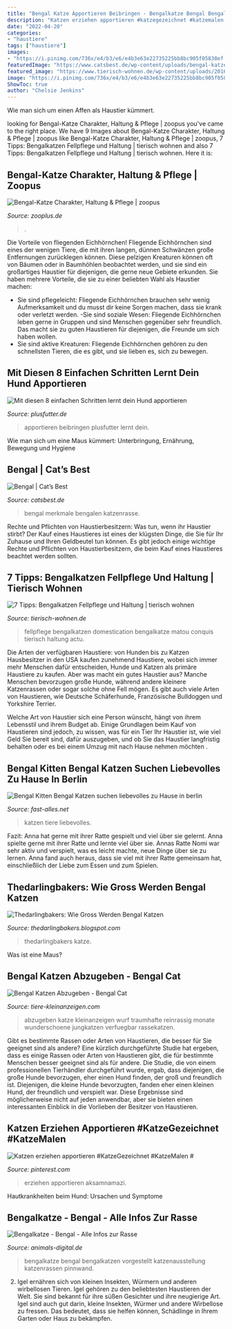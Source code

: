 ```yaml
---
title: "Bengal Katze Apportieren Beibringen - Bengalkatze Bengal Bengalkatzen Vorgestellt Katzenausstellung Katzenrassen Pinnwand"
description: "Katzen erziehen apportieren #katzegezeichnet #katzemalen #"
date: "2022-04-20"
categories:
- "haustiere"
tags: ["haustiere"]
images:
- "https://i.pinimg.com/736x/e4/b3/e6/e4b3e63e22735225bb8bc905f05830ef.jpg"
featuredImage: "https://www.catsbest.de/wp-content/uploads/bengal-katze-pflegen-1024x683.jpg"
featured_image: "https://www.tierisch-wohnen.de/wp-content/uploads/2016/12/katze-bengal.jpg"
image: "https://i.pinimg.com/736x/e4/b3/e6/e4b3e63e22735225bb8bc905f05830ef.jpg"
ShowToc: true
author: "Chelsie Jenkins"
---
```



Wie man sich um einen Affen als Haustier kümmert.

	

		
looking for Bengal-Katze Charakter, Haltung &amp; Pflege | zoopus you've came to the right place. We have 9 Images about Bengal-Katze Charakter, Haltung &amp; Pflege | zoopus like Bengal-Katze Charakter, Haltung &amp; Pflege | zoopus, 7 Tipps: Bengalkatzen Fellpflege und Haltung | tierisch wohnen and also 7 Tipps: Bengalkatzen Fellpflege und Haltung | tierisch wohnen. Here it is:
		
    
## Bengal-Katze Charakter, Haltung &amp; Pflege | Zoopus

<img loading=lazy src="https://www.zooplus.de/magazin/wp-content/uploads/2017/03/bengal-kitten.jpg" onerror="this.onerror=null;this.src='https://tse4.mm.bing.net/th?id=OIP.wUdPc7NaxvMXYvO9D8m9HQHaE8&amp;pid=15.1';" alt="Bengal-Katze Charakter, Haltung &amp; Pflege | zoopus">

_Source: zooplus.de_

>. 

	

Die Vorteile von fliegenden Eichhörnchen!
Fliegende Eichhörnchen sind eines der wenigen Tiere, die mit ihren langen, dünnen Schwänzen große Entfernungen zurücklegen können. Diese pelzigen Kreaturen können oft von Bäumen oder in Baumhöhlen beobachtet werden, und sie sind ein großartiges Haustier für diejenigen, die gerne neue Gebiete erkunden. Sie haben mehrere Vorteile, die sie zu einer beliebten Wahl als Haustier machen:
- Sie sind pflegeleicht: Fliegende Eichhörnchen brauchen sehr wenig Aufmerksamkeit und du musst dir keine Sorgen machen, dass sie krank oder verletzt werden.
-Sie sind soziale Wesen: Fliegende Eichhörnchen leben gerne in Gruppen und sind Menschen gegenüber sehr freundlich. Das macht sie zu guten Haustieren für diejenigen, die Freunde um sich haben wollen.
- Sie sind aktive Kreaturen: Fliegende Eichhörnchen gehören zu den schnellsten Tieren, die es gibt, und sie lieben es, sich zu bewegen.

    
## Mit Diesen 8 Einfachen Schritten Lernt Dein Hund Apportieren

<img loading=lazy src="https://plusfutter.de/storage/2020/10/Hund-apportieren-beibringen.jpg" onerror="this.onerror=null;this.src='https://tse4.mm.bing.net/th?id=OIP.nivN03RLRVDiUpOAJ14JwQHaE8&amp;pid=15.1';" alt="Mit diesen 8 einfachen Schritten lernt dein Hund apportieren">

_Source: plusfutter.de_

>apportieren beibringen plusfutter lernt dein. 

	

Wie man sich um eine Maus kümmert: Unterbringung, Ernährung, Bewegung und Hygiene

    
## Bengal | Cat’s Best

<img loading=lazy src="https://www.catsbest.de/wp-content/uploads/bengal-katze-pflegen-1024x683.jpg" onerror="this.onerror=null;this.src='https://tse1.mm.bing.net/th?id=OIP.dz4ulWvPpgkDrxwFwXtwfgHaE8&amp;pid=15.1';" alt="Bengal | Cat’s Best">

_Source: catsbest.de_

>bengal merkmale bengalen katzenrasse. 

	

Rechte und Pflichten von Haustierbesitzern: Was tun, wenn ihr Haustier stirbt?
Der Kauf eines Haustieres ist eines der klügsten Dinge, die Sie für Ihr Zuhause und Ihren Geldbeutel tun können. Es gibt jedoch einige wichtige Rechte und Pflichten von Haustierbesitzern, die beim Kauf eines Haustieres beachtet werden sollten.

    
## 7 Tipps: Bengalkatzen Fellpflege Und Haltung | Tierisch Wohnen

<img loading=lazy src="https://www.tierisch-wohnen.de/wp-content/uploads/2016/12/katze-bengal.jpg" onerror="this.onerror=null;this.src='https://tse4.mm.bing.net/th?id=OIP.G6qrHRz1aJvclz8grlmusgAAAA&amp;pid=15.1';" alt="7 Tipps: Bengalkatzen Fellpflege und Haltung | tierisch wohnen">

_Source: tierisch-wohnen.de_

>fellpflege bengalkatzen domestication bengalkatze matou conquis tierisch haltung actu. 

	

Die Arten der verfügbaren Haustiere: von Hunden bis zu Katzen
Hausbesitzer in den USA kaufen zunehmend Haustiere, wobei sich immer mehr Menschen dafür entscheiden, Hunde und Katzen als primäre Haustiere zu kaufen. Aber was macht ein gutes Haustier aus?
Manche Menschen bevorzugen große Hunde, während andere kleinere Katzenrassen oder sogar solche ohne Fell mögen. Es gibt auch viele Arten von Haustieren, wie Deutsche Schäferhunde, Französische Bulldoggen und Yorkshire Terrier.

Welche Art von Haustier sich eine Person wünscht, hängt von ihrem Lebensstil und ihrem Budget ab. Einige Grundlagen beim Kauf von Haustieren sind jedoch, zu wissen, was für ein Tier Ihr Haustier ist, wie viel Geld Sie bereit sind, dafür auszugeben, und ob Sie das Haustier langfristig behalten oder es bei einem Umzug mit nach Hause nehmen möchten .

    
## Bengal Kitten Bengal Katzen Suchen Liebevolles Zu Hause In Berlin

<img loading=lazy src="http://www.fast-alles.net/pictures/tiere-2011121415125962.jpg" onerror="this.onerror=null;this.src='https://tse2.mm.bing.net/th?id=OIP.POhZHv-fGGMFgus5mbkhOQHaIA&amp;pid=15.1';" alt="Bengal Kitten Bengal Katzen suchen liebevolles zu Hause in berlin">

_Source: fast-alles.net_

>katzen tiere liebevolles. 

	

Fazit: Anna hat gerne mit ihrer Ratte gespielt und viel über sie gelernt.
Anna spielte gerne mit ihrer Ratte und lernte viel über sie. Annas Ratte Nomi war sehr aktiv und verspielt, was es leicht machte, neue Dinge über sie zu lernen. Anna fand auch heraus, dass sie viel mit ihrer Ratte gemeinsam hat, einschließlich der Liebe zum Essen und zum Spielen.

    
## Thedarlingbakers: Wie Gross Werden Bengal Katzen

<img loading=lazy src="https://s3-eu-west-1.amazonaws.com/w3.cdn.gpd/de.whiskas.173/thumb_bengal-cat-0.png" onerror="this.onerror=null;this.src='https://tse2.mm.bing.net/th?id=OIP._xDQESH23CcM_2orVixoGgAAAA&amp;pid=15.1';" alt="Thedarlingbakers: Wie Gross Werden Bengal Katzen">

_Source: thedarlingbakers.blogspot.com_

>thedarlingbakers katze. 

	

Was ist eine Maus?

    
## Bengal Katzen Abzugeben - Bengal Cat

<img loading=lazy src="http://www.tiere-kleinanzeigen.com/export/a25308eb996775ea9e3f41913a989.jpg" onerror="this.onerror=null;this.src='https://tse1.mm.bing.net/th?id=OIP.9Fwrugnhh_acfBTStoU-4QHaFj&amp;pid=15.1';" alt="Bengal Katzen Abzugeben - Bengal Cat">

_Source: tiere-kleinanzeigen.com_

>abzugeben katze kleinanzeigen wurf traumhafte reinrassig monate wunderschoene jungkatzen verfuegbar rassekatzen. 

	

Gibt es bestimmte Rassen oder Arten von Haustieren, die besser für Sie geeignet sind als andere?
Eine kürzlich durchgeführte Studie hat ergeben, dass es einige Rassen oder Arten von Haustieren gibt, die für bestimmte Menschen besser geeignet sind als für andere. Die Studie, die von einem professionellen Tierhändler durchgeführt wurde, ergab, dass diejenigen, die große Hunde bevorzugen, eher einen Hund finden, der groß und freundlich ist. Diejenigen, die kleine Hunde bevorzugten, fanden eher einen kleinen Hund, der freundlich und verspielt war. Diese Ergebnisse sind möglicherweise nicht auf jeden anwendbar, aber sie bieten einen interessanten Einblick in die Vorlieben der Besitzer von Haustieren.

    
## Katzen Erziehen Apportieren #KatzeGezeichnet #KatzeMalen #

<img loading=lazy src="https://i.pinimg.com/736x/e4/b3/e6/e4b3e63e22735225bb8bc905f05830ef.jpg" onerror="this.onerror=null;this.src='https://tse3.mm.bing.net/th?id=OIP.Hfq46gWX3NrhK127sxmaKgHaQJ&amp;pid=15.1';" alt="Katzen erziehen apportieren #KatzeGezeichnet #KatzeMalen #">

_Source: pinterest.com_

>erziehen apportieren aksamnamazi. 

	

Hautkrankheiten beim Hund: Ursachen und Symptome

    
## Bengalkatze - Bengal - Alle Infos Zur Rasse

<img loading=lazy src="https://www.animals-digital.de/fileadmin/_processed_/4/a/csm_Bengalkatze-11_8623e9bcea.jpg" onerror="this.onerror=null;this.src='https://tse4.mm.bing.net/th?id=OIP.mFvFD9ipxn-aNkaAWG33BgAAAA&amp;pid=15.1';" alt="Bengalkatze - Bengal - Alle Infos zur Rasse">

_Source: animals-digital.de_

>bengalkatze bengal bengalkatzen vorgestellt katzenausstellung katzenrassen pinnwand. 

	

2. Igel ernähren sich von kleinen Insekten, Würmern und anderen wirbellosen Tieren.
Igel gehören zu den beliebtesten Haustieren der Welt. Sie sind bekannt für ihre süßen Gesichter und ihre neugierige Art. Igel sind auch gut darin, kleine Insekten, Würmer und andere Wirbellose zu fressen. Das bedeutet, dass sie helfen können, Schädlinge in Ihrem Garten oder Haus zu bekämpfen.

